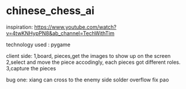 # chinese_chess_ai
inspiration: 
https://www.youtube.com/watch?v=4twKNHypPN8&ab_channel=TechWithTim 


technology used
: pygame 


client side:
1,board, pieces,get the images to show up on the screen 
2,select and move the piece accodingly, each pieces got different roles. 
3,capture the pieces 

bug one:
xiang can cross to the enemy side
solder overflow 
fix pao 



